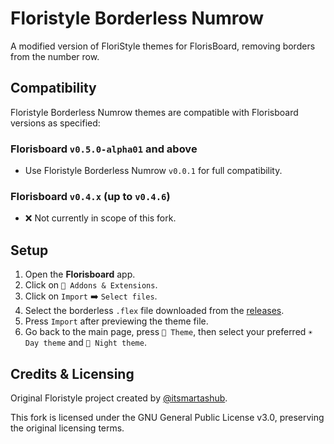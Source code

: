 # Floristyle Borderless Numrow

A modified version of FloriStyle themes for FlorisBoard, removing borders from the number row.

## Compatibility

Floristyle Borderless Numrow themes are compatible with Florisboard versions as specified:

### Florisboard `v0.5.0-alpha01` and above

- Use Floristyle Borderless Numrow `v0.0.1` for full compatibility.

### Florisboard `v0.4.x` (up to `v0.4.6`)

- ❌ Not currently in scope of this fork.

## Setup

1. Open the **Florisboard** app.
2. Click on `🧩 Addons & Extensions`.
3. Click on `Import` ➡️ `Select files`.
4. Select the borderless `.flex` file downloaded from the [releases](https://github.com/noahstreller/floristyle-borderless-numrow/releases).
5. Press `Import` after previewing the theme file.
6. Go back to the main page, press `🎨 Theme`, then select your preferred `☀️ Day theme` and `🌙 Night theme`.

## Credits & Licensing

Original Floristyle project created by [@itsmartashub](https://github.com/itsmartashub).

This fork is licensed under the GNU General Public License v3.0, preserving the original licensing terms.
